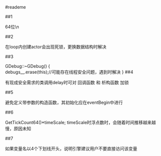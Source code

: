 #reademe

##1

64位\n

##2

在loop内创建actor会出现死锁，更换数据结构时解决

##3

GDebug::~GDebug() {  
   debugs__.erase(this);//可能存在线程安全问题，遇到时解决
}
##4

有现成安全需求的类调用delay时可对 回调函数 和 析构函数 加锁

##5

避免定义带参数的构造函数，其初始化应在eventBegin中进行

##6

GetTickCount64()*timeScale; timeScale时浮点数时，会随着时间推移越来越慢，原因未知

##7

如果变量名以4个下划线开头，说明引擎建议用户不要直接访问该变量
